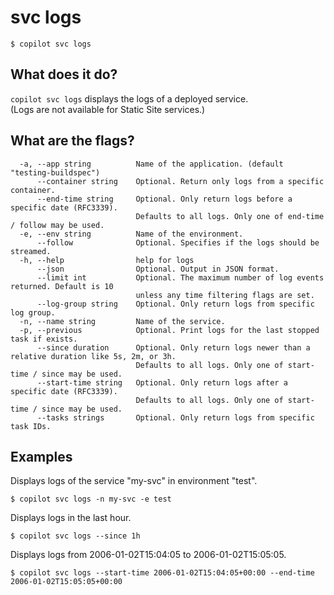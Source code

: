 # svc logs
```console
$ copilot svc logs
```

## What does it do?

`copilot svc logs` displays the logs of a deployed service.  
(Logs are not available for Static Site services.)

## What are the flags?

```
  -a, --app string          Name of the application. (default "testing-buildspec")
      --container string    Optional. Return only logs from a specific container.
      --end-time string     Optional. Only return logs before a specific date (RFC3339).
                            Defaults to all logs. Only one of end-time / follow may be used.
  -e, --env string          Name of the environment.
      --follow              Optional. Specifies if the logs should be streamed.
  -h, --help                help for logs
      --json                Optional. Output in JSON format.
      --limit int           Optional. The maximum number of log events returned. Default is 10
                            unless any time filtering flags are set.
      --log-group string    Optional. Only return logs from specific log group.
  -n, --name string         Name of the service.
  -p, --previous            Optional. Print logs for the last stopped task if exists.
      --since duration      Optional. Only return logs newer than a relative duration like 5s, 2m, or 3h.
                            Defaults to all logs. Only one of start-time / since may be used.
      --start-time string   Optional. Only return logs after a specific date (RFC3339).
                            Defaults to all logs. Only one of start-time / since may be used.
      --tasks strings       Optional. Only return logs from specific task IDs.
```

## Examples 

Displays logs of the service "my-svc" in environment "test".

```console
$ copilot svc logs -n my-svc -e test
```

Displays logs in the last hour.

```console
$ copilot svc logs --since 1h
```

Displays logs from 2006-01-02T15:04:05 to 2006-01-02T15:05:05.

```console
$ copilot svc logs --start-time 2006-01-02T15:04:05+00:00 --end-time 2006-01-02T15:05:05+00:00
```
